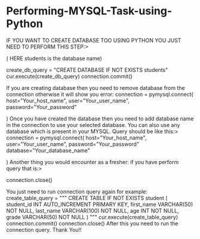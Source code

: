# Performing-MYSQL-Task-using-Python
IF YOU WANT TO CREATE DATABASE TOO USING PYTHON YOU JUST NEED TO PERFORM THIS STEP:>

( HERE students is the database name)

create_db_query = "CREATE DATABASE IF NOT EXISTS students"  
cur.execute(create_db_query)
connection.commit()

If you are creating database then you need to remove database from the connection otherwise it will show you error:
connection = pymysql.connect(
            host="Your_host_name",
            user="Your_user_name",
            password="Your_password"

)
Once you have created the database then you need to add database name in the connection to use your selected database.
You can also use any database which is present in your MYSQL.
Query should be like this:>
connection = pymysql.connect(
            host="Your_host_name",
            user="Your_user_name",
            password="Your_password"
            database="Your_database_name"

)
Another thing you would encounter as a fresher:
if you have perform query that is:>

connection.close()


You just need to run connection query again for example:
create_table_query = """
CREATE TABLE IF NOT EXISTS student (
    student_id INT AUTO_INCREMENT PRIMARY KEY,
    first_name VARCHAR(50) NOT NULL,
    last_name VARCHAR(100) NOT NULL,
    age INT NOT NULL,
    grade VARCHAR(50) NOT NULL
)
"""
cur.execute(create_table_query)
connection.commit()
connection.close()
After this you need to run the connection query.
Thank You!!

